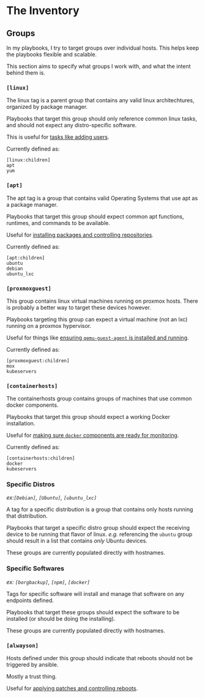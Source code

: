 # The Inventory

## Groups

In my playbooks, I try to target groups over individual hosts. This helps keep the playbooks flexible and scalable. 

This section aims to specify what groups I work with, and what the intent behind them is.

### `[linux]`

The linux tag is a parent group that contains any valid linux architechtures, organized by package manager. 

Playbooks that target this group should only reference common linux tasks, and should not expect any distro-specific software.

This is useful for [tasks like adding users](playbooks/linux-common.md). 

Currently defined as:

	[linux:children]
	apt
	yum

### `[apt]`

The apt tag is a group that contains valid Operating Systems that use apt as a package manager. 

Playbooks that target this group should expect common apt functions, runtimes, and commands to be available. 

Useful for [installing packages and controlling repositories](playbooks/apt-common.yml). 

Currently defined as:

```
[apt:children]
ubuntu
debian
ubuntu_lxc
```

### `[proxmoxguest]`

This group contains linux virtual machines running on proxmox hosts. There is probably a better way to target these devices however.

Playbooks targeting this group can expect a virtual machine (not an lxc) running on a proxmox hypervisor.

Useful for things like [ensuring `qemu-guest-agent` is installed and running](playbooks/apt-proxguest.md). 


Currently defined as:

```
[proxmoxguest:children]
mox
kubeservers
```

### `[containerhosts]`

The containerhosts group contains groups of machines that use common docker components. 

Playbooks that target this group should expect a working Docker installation.

Useful for [making sure `docker` components are ready for monitoring](playbooks/apt-containerhosts.md).

Currently defined as:

```
[containerhosts:children]
docker
kubeservers
```

### Specific Distros 

*ex:`[Debian]`, `[Ubuntu]`, `[ubuntu_lxc]`*

A tag for a specific distribution is a group that contains only hosts running that distribution. 

Playbooks that target a specific distro group should expect the receiving device to be running that flavor of linux. 
*e.g.* referencing the `ubuntu` group should result in a list that contains *only* Ubuntu devices.

These groups are currently populated directly with hostnames.

### Specific Softwares

*ex: `[borgbackup]`, `[npm]`, `[docker]`*

Tags for specific software will install and manage that software on any endpoints defined.

Playbooks that target these groups should expect the software to be installed (or should be doing the installing).

These groups are currently populated directly with hostnames.

### `[alwayson]`

Hosts defined under this group should indicate that reboots should not be triggered by ansible. 

Mostly a trust thing. 

Useful for [applying patches and controlling reboots](playbooks/updates.md).